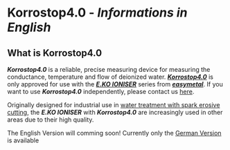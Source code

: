 # **Korrostop4.0** - _Informations in English_

## What is **Korrostop4.0**

_**Korrostop4.0**_ is a reliable, precise measuring device for measuring the conductance, temperature and flow of deionized water. [_**Korrostop4.0**_](https://www.easymetal.com/produkte/korrostop-40/korrostop-40.html) is only approved for use with the [_**E.KO IONISER**_](https://www.easymetal.com/produkte/eko-ioniser/anwendungsbereiche.html) series from [_**easymetal**_](https://www.easymetal.com/). If you want to use  _**Korrostop4.0**_ independently, please contact us [here](https://www.easymetal.com/unternehmen/kontakt.html).

Originally designed for industrial use in [water treatment with spark erosive cutting](https://www.easymetal.com/branchenloesungen/edm/prozesswasser-erodiermaschine-optimale-wasserqualitaet.html), the _**E.KO IONISER**_ with _**Korrostop4.0**_ are increasingly used in other areas due to their high quality.

The English Version will comming soon!
Currently only the [German Version](https://github.com/easymetal/Korrostop4.0-DE) is available
